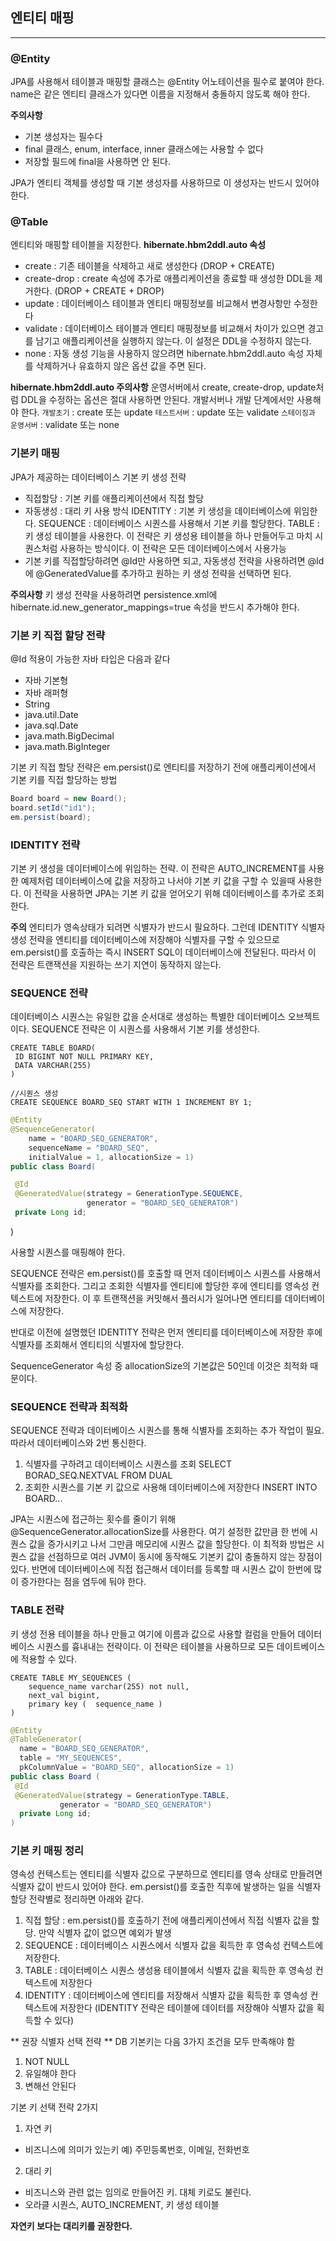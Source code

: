 ## 엔티티 매핑

---

### @Entity
JPA를 사용해서 테이블과 매핑할 클래스는 @Entity 어노테이션을 필수로 붙여야 한다.
name은 같은 엔티티 클래스가 있다면 이름을 지정해서 충돌하지 않도록 해야 한다.

**주의사항**
- 기본 생성자는 필수다
- final 클래스, enum, interface, inner 클래스에는 사용할 수 없다
- 저장할 필드에 final을 사용하면 안 된다.

JPA가 엔티티 객체를 생성할 때 기본 생성자를 사용하므로 이 생성자는 반드시 있어야 한다.

### @Table
엔티티와 매핑할 테이블을 지정한다. 
**hibernate.hbm2ddl.auto 속성**
- create : 기존 테이블을 삭제하고 새로 생성한다 (DROP + CREATE)
- create-drop : create 속성에 추가로 애플리케이션을 종료할 때 생성한 DDL을 제거한다. (DROP + CREATE + DROP)
- update : 데이터베이스 테이블과 엔티티 매핑정보를 비교해서 변경사항만 수정한다
- validate : 데이터베이스 테이블과 엔티티 매핑정보를 비교해서 차이가 있으면 경고를 남기고 애플리케이션을 실행하지 않는다. 이 설정은 DDL을 수정하지 않는다.
- none : 자동 생성 기능을 사용하지 않으려면 hibernate.hbm2ddl.auto 속성 자체를 삭제하거나 유효하지 않은 옵션 값을 주면 된다.

**hibernate.hbm2ddl.auto 주의사항**
운영서버에서 create, create-drop, update처럼 DDL을 수정하는 옵션은 절대 사용하면 안된다. 개발서버나 개발 단계에서만 사용해야 한다.
`개발초기` : create 또는 update
`테스트서버` : update 또는 validate
`스테이징과 운영서버` : validate 또는 none

### 기본키 매핑
JPA가 제공하는 데이터베이스 기본 키 생성 전략
- 직접할당 : 기본 키를 애플리케이션에서 직접 할당
- 자동생성 : 대리 키 사용 방식
    IDENTITY : 기본 키 생성을 데이터베이스에 위임한다.
    SEQUENCE : 데이터베이스 시퀀스를 사용해서 기본 키를 할당한다.
    TABLE : 키 생성 테이블을 사용한다. 이 전략은 키 생성용 테이블을 하나 만들어두고 마치 시퀀스처럼 사용하는 방식이다. 이 전략은 모든 데이터베이스에서 사용가능
- 기본 키를 직접할당하려면 @Id만 사용하면 되고, 자동생성 전략을 사용하려면 @Id에 @GeneratedValue를 추가하고 원하는 키 생성 전략을 선택하면 된다.

**주의사항**
키 생성 전략을 사용하려면 persistence.xml에 hibernate.id.new_generator_mappings=true 속성을 반드시 추가해야 한다.

### 기본 키 직접 할당 전략
@Id 적용이 가능한 자바 타입은 다음과 같다
- 자바 기본형
- 자바 래퍼형
- String
- java.util.Date
- java.sql.Date
- java.math.BigDecimal
- java.math.BigInteger

기본 키 직접 할당 전략은 em.persist()로 엔티티를 저장하기 전에 애플리케이션에서 기본 키를 직접
할당하는 방법
```java
Board board = new Board();
board.setId("id1");
em.persist(board);
```

### IDENTITY 전략
기본 키 생성을 데이터베이스에 위임하는 전략. 이 전략은 AUTO_INCREMENT를 사용한 예제처럼 데이터베이스에
값을 저장하고 나서야 기본 키 값을 구할 수 있을때 사용한다. 이 전략을 사용하면 JPA는 기본 키 값을
얻어오기 위해 데이터베이스를 추가로 조회한다.

**주의**
엔티티가 영속상태가 되려면 식별자가 반드시 필요하다. 그런데 IDENTITY 식별자 생성 전략을 엔티티를 데이터베이스에 저장해야 
식별자를 구할 수 있으므로 em.persist()를 호출하는 즉시 INSERT SQL이 데이터베이스에 전달된다. 따라서 이 전략은
트랜잭션을 지원하는 쓰기 지연이 동작하지 않는다.

### SEQUENCE 전략
데이터베이스 시퀀스는 유일한 값을 순서대로 생성하는 특별한 데이터베이스 오브젝트이다.
SEQUENCE 전략은 이 시퀀스를 사용해서 기본 키를 생성한다.
```oracle
CREATE TABLE BOARD(
 ID BIGINT NOT NULL PRIMARY KEY,
 DATA VARCHAR(255)
)

//시퀀스 생성
CREATE SEQUENCE BOARD_SEQ START WITH 1 INCREMENT BY 1;
```

```java
@Entity
@SequenceGenerator(
    name = "BOARD_SEQ_GENERATOR",
    sequenceName = "BOARD_SEQ",
    initialValue = 1, allocationSize = 1)
public class Board(

 @Id
 @GeneratedValue(strategy = GenerationType.SEQUENCE,
                 generator = "BOARD_SEQ_GENERATOR")
 private Long id;
```
)

사용할 시퀀스를 매핑해야 한다.

SEQUENCE 전략은 em.persist()를 호출할 때 먼저 데이터베이스 시퀀스를 사용해서 식별자를 조회한다. 그리고 조회한 식별자를 엔티티에 할당한 후에
엔티티를 영속성 컨텍스트에 저장한다. 이 후 트랜잭션을 커밋해서 플러시가 일어나면 엔티티를 데이터베이스에 저장한다.

반대로 이전에 설명했던 IDENTITY 전략은 먼저 엔티티를 데이터베이스에 저장한 후에 식별자를 조회해서 엔티티의 식별자에 할당한다.

SequenceGenerator 속성 중 allocationSize의 기본값은 50인데 이것은 최적화 때문이다.

### SEQUENCE 전략과 최적화
SEQUENCE 전략과 데이터베이스 시퀀스를 통해 식별자를 조회하는 추가 작업이 필요. 따라서 데이터베이스와 2번 통신한다.

1) 식별자를 구하려고 데이터베이스 시퀀스를 조회
    SELECT BORAD_SEQ.NEXTVAL FROM DUAL
2) 조회한 시퀀스를 기본 키 값으로 사용해 데이터베이스에 저장한다
    INSERT INTO BOARD...

JPA는 시퀀스에 접근하는 횟수를 줄이기 위해 @SequenceGenerator.allocationSize를 사용한다. 여기 설정한 값만큼
한 번에 시퀀스 값을 증가시키고 나서 그만큼 메모리에 시퀀스 값을 할당한다. 이 최적화 방법은 시퀀스 값을 선점하므로
여러 JVM이 동시에 동작해도 기본키 값이 충돌하지 않는 장점이 있다. 반면에 데이터베이스에 직접 접근해서 데이터를
등록할 때 시퀀스 값이 한번에 많이 증가한다는 점을 염두에 둬야 한다.

### TABLE 전략
키 생성 전용 테이블을 하나 만들고 여기에 이름과 값으로 사용할 컬럼을 만들어 데이터베이스 
시퀀스를 흉내내는 전략이다. 이 전략은 테이블을 사용하므로 모든 데이트베이스에 적용할 수 있다.

```oracle
CREATE TABLE MY_SEQUENCES (
    sequence_name varchar(255) not null,
    next_val bigint,
    primary key (  sequence_name )
)
```

```java
@Entity
@TableGenerator(
  name = "BOARD_SEQ_GENERATOR",
  table = "MY_SEQUENCES",
  pkColumnValue = "BOARD_SEQ", allocationSize = 1)
public class Board (
 @Id
 @GeneratedValue(strategy = GenerationType.TABLE,
           generator = "BOARD_SEQ_GENERATOR")
  private Long id;
)
```

### 기본 키 매핑 정리
영속성 컨텍스트는 엔티티를 식별자 값으로 구분하므로 엔티티를 영속 상태로 만들려면 식별자 값이 반드시 있어야 한다.
em.persist()를 호출한 직후에 발생하는 일을 식별자 할당 전략별로 정리하면 아래와 같다.

1) 직접 할당 : em.persist()를 호출하기 전에 애플리케이션에서 직접 식별자 값을 할당. 만약 식별자 값이 없으면 예외가 발생
2) SEQUENCE : 데이터베이스 시퀀스에서 식별자 값을 획득한 후 영속성 컨텍스트에 저장한다.
3) TABLE : 데이터베이스 시퀀스 생성용 테이블에서 식별자 값을 획득한 후 영속성 컨텍스트에 저장한다
4) IDENTITY : 데이터베이스에 엔티티를 저장해서 식별자 값을 획득한 후 영속성 컨텍스트에 저장한다 (IDENTITY 전략은 테이블에 데이터를 저장해야 식별자 값을 획득할 수 있다)

** 권장 식별자 선택 전략 **
DB 기본키는 다음 3가지 조건을 모두 만족해야 함
1) NOT NULL
2) 유일해야 한다
3) 변해선 안된다

기본 키 선택 전략 2가지
1) 자연 키
- 비즈니스에 의미가 있는키 예) 주민등록번호, 이메일, 전화번호
2) 대리 키
- 비즈니스와 관련 없는 임의로 만들어진 키. 대체 키로도 불린다.
- 오라클 시퀀스, AUTO_INCREMENT, 키 생성 테이블

**자연키 보다는 대리키를 권장한다.**
